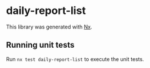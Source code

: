 # daily-report-list

This library was generated with [Nx](https://nx.dev).

## Running unit tests

Run `nx test daily-report-list` to execute the unit tests.
